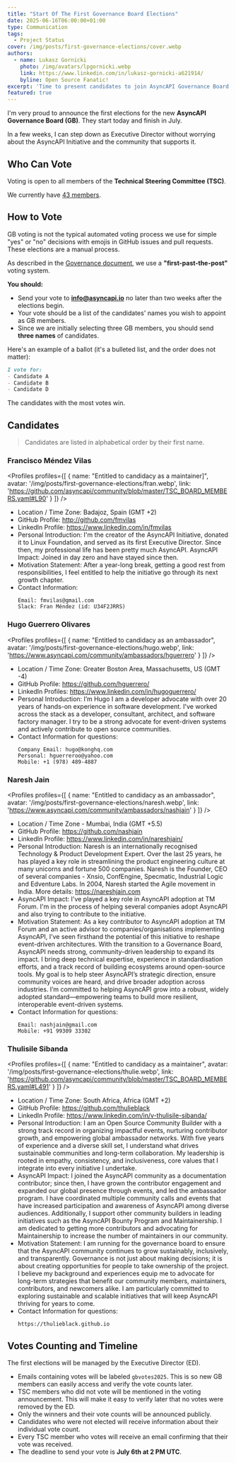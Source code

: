 ```yaml
---
title: "Start Of The First Governance Board Elections"
date: 2025-06-16T06:00:00+01:00
type: Communication
tags:
  - Project Status
cover: /img/posts/first-governance-elections/cover.webp
authors:
  - name: Lukasz Gornicki
    photo: /img/avatars/lpgornicki.webp
    link: https://www.linkedin.com/in/lukasz-gornicki-a621914/
    byline: Open Source Fanatic!
excerpt: 'Time to present candidates to join AsyncAPI Governance Board and start elections.'
featured: true
---
```


I'm very proud to announce the first elections for the new **AsyncAPI Governance Board (GB)**. They start today and finish in July.

In a few weeks, I can step down as Executive Director without worrying about the AsyncAPI Initiative and the community that supports it.

## Who Can Vote

Voting is open to all members of the **Technical Steering Committee (TSC)**.

We currently have [43 members](https://github.com/asyncapi/community/blob/master/TSC_BOARD_MEMBERS.yaml).

## How to Vote

GB voting is not the typical automated voting process we use for simple "yes" or "no" decisions with emojis in GitHub issues and pull requests. These elections are a manual process.

As described in the [Governance document](https://github.com/asyncapi/community/blob/master/GOVERNANCE.md#voting), we use a **"first-past-the-post"** voting system.

**You should:**
* Send your vote to **info@asyncapi.io** no later than two weeks after the elections begin.
* Your vote should be a list of the candidates' names you wish to appoint as GB members.
* Since we are initially selecting three GB members, you should send **three names** of candidates.

Here's an example of a ballot (it's a bulleted list, and the order does not matter):

```md
I vote for:
- Candidate A
- Candidate B
- Candidate D
```

The candidates with the most votes win.

## Candidates

> Candidates are listed in alphabetical order by their first name.

### Francisco Méndez Vilas

<Profiles profiles={[
{
    name: "Entitled to candidacy as a maintainer]",
    avatar: '/img/posts/first-governance-elections/fran.webp',
    link: 'https://github.com/asyncapi/community/blob/master/TSC_BOARD_MEMBERS.yaml#L90'
}
]} />

- Location / Time Zone: Badajoz, Spain (GMT +2)
- GitHub Profile: http://github.com/fmvilas
- LinkedIn Profile: https://www.linkedin.com/in/fmvilas
- Personal Introduction: I'm the creator of the AsyncAPI Initiative, donated it to Linux Foundation, and served as its first Executive Director. Since then, my professional life has been pretty much AsyncAPI.
AsyncAPI Impact: Joined in day zero and have stayed since then.
- Motivation Statement: After a year-long break, getting a good rest from responsibilities, I feel entitled to help the initiative go through its next growth chapter.
- Contact Information: 
  ```
  Email: fmvilas@gmail.com
  Slack: Fran Méndez (id: U34F2JRRS)
  ```

### Hugo Guerrero Olivares

<Profiles profiles={[
{
    name: "Entitled to candidacy as an ambassador",
    avatar: '/img/posts/first-governance-elections/hugo.webp',
    link: 'https://www.asyncapi.com/community/ambassadors/hguerrero'
}
]} />

- Location / Time Zone: Greater Boston Area, Massachusetts, US (GMT -4) 
- GitHub Profile: https://github.com/hguerrero/
- LinkedIn Profiles: https://www.linkedin.com/in/hugoguerrero/
- Personal Introduction: I’m Hugo I am a developer advocate with over 20 years of hands-on experience in software development. I've worked across the stack as a developer, consultant, architect, and software factory manager. I try to be a strong advocate for event-driven systems and actively contribute to open source communities.
- Contact Information for questions:
  ```
  Company Email: hugo@konghq.com
  Personal: hguerreroo@yahoo.com
  Mobile: +1 (978) 489-4887
  ```

### Naresh Jain

<Profiles profiles={[
{
    name: "Entitled to candidacy as an ambassador",
    avatar: '/img/posts/first-governance-elections/naresh.webp',
    link: 'https://www.asyncapi.com/community/ambassadors/nashjain'
}
]} />

- Location / Time Zone - Mumbai, India (GMT +5.5)
- GitHub Profile: https://github.com/nashjain
- LinkedIn Profile: https://www.linkedin.com/in/nareshjain/
- Personal Introduction: Naresh is an internationally recognised Technology & Product Development Expert. Over the last 25 years, he has played a key role in streamlining the product engineering culture at many unicorns and fortune 500 companies. Naresh is the Founder, CEO of several companies - Xnsio, ConfEngine, Specmatic, Industrial Logic and Edventure Labs. In 2004, Naresh started the Agile movement in India. More details: https://nareshjain.com
- AsyncAPI Impact: I've played a key role in AsyncAPI adoption at TM Forum. I'm in the process of helping several companies adopt AsyncAPI and also trying to contribute to the initiative.
- Motivation Statement:  As a key contributor to AsyncAPI adoption at TM Forum and an active advisor to companies/organisations implementing AsyncAPI, I’ve seen firsthand the potential of this initiative to reshape event-driven architectures. With the transition to a Governance Board, AsyncAPI needs strong, community-driven leadership to expand its impact. I bring deep technical expertise, experience in standardisation efforts, and a track record of building ecosystems around open-source tools. My goal is to help steer AsyncAPI’s strategic direction, ensure community voices are heard, and drive broader adoption across industries. I’m committed to helping AsyncAPI grow into a robust, widely adopted standard—empowering teams to build more resilient, interoperable event-driven systems.
- Contact Information for questions: 
  ```
  Email: nashjain@gmail.com
  Mobile: +91 99309 33302
  ```

### Thulisile Sibanda

<Profiles profiles={[
{
    name: "Entitled to candidacy as a maintainer",
    avatar: '/img/posts/first-governance-elections/thulie.webp',
    link: 'https://github.com/asyncapi/community/blob/master/TSC_BOARD_MEMBERS.yaml#L491'
}
]} />

- Location / Time Zone: South Africa, Africa (GMT +2)
- GitHub Profile: https://github.com/thulieblack
- LinkedIn Profile: https://www.linkedin.com/in/v-thulisile-sibanda/
- Personal Introduction: I am an Open Source Community Builder with a strong track record in organizing impactful events, nurturing contributor growth, and empowering global ambassador networks. With five years of experience and a diverse skill set, I understand what drives sustainable communities and long-term collaboration. My leadership is rooted in empathy, consistency, and inclusiveness, core values that I integrate into every initiative I undertake.
- AsyncAPI Impact: I joined the AsyncAPI community as a documentation contributor; since then, I have grown the contributor engagement and expanded our global presence through events, and led the ambassador program. I have coordinated multiple community calls and events that have increased participation and awareness of AsyncAPI among diverse audiences. Additionally, I support other community builders in leading initiatives such as the AsyncAPI Bounty Program and Maintainership. I am dedicated to getting more contributors and advocating for Maintainership to increase the number of maintainers in our community.
- Motivation Statement: I am running for the governance board to ensure that the AsyncAPI community continues to grow sustainably, inclusively, and transparently. Governance is not just about making decisions; it is about creating opportunities for people to take ownership of the project. I believe my background and experiences equip me to advocate for long-term strategies that benefit our community members, maintainers, contributors, and newcomers alike. I am particularly committed to exploring sustainable and scalable initiatives that will keep AsyncAPI thriving for years to come.
- Contact Information for questions:  
  ```
  https://thulieblack.github.io
  ```

## Votes Counting and Timeline

The first elections will be managed by the Executive Director (ED).

* Emails containing votes will be labeled `gbvotes2025`. This is so new GB members can easily access and verify the vote counts later.
* TSC members who did not vote will be mentioned in the voting announcement. This will make it easy to verify later that no votes were removed by the ED.
* Only the winners and their vote counts will be announced publicly.
* Candidates who were not elected will receive information about their individual vote count.
* Every TSC member who votes will receive an email confirming that their vote was received.
* The deadline to send your vote is **July 6th at 2 PM UTC**.









